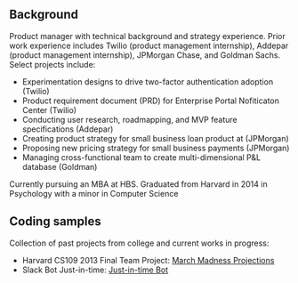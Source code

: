 ## Background

Product manager with technical background and strategy experience. Prior work experience includes Twilio (product management internship), Addepar (product management internship), JPMorgan Chase, and Goldman Sachs. Select projects include:

* Experimentation designs to drive two-factor authentication adoption (Twilio)
* Product requirement document (PRD) for Enterprise Portal Nofiticaton Center (Twilio)
* Conducting user research, roadmapping, and MVP feature specifications (Addepar)
* Creating product strategy for small business loan product at (JPMorgan)
* Proposing new pricing strategy for small business payments (JPMorgan)
* Managing cross-functional team to create multi-dimensional P&L database (Goldman)

Currently pursuing an MBA at HBS. Graduated from Harvard in 2014 in Psychology with a minor in Computer Science

## Coding samples

Collection of past projects from college and current works in progress:

  * Harvard CS109 2013 Final Team Project: [March Madness Projections](/finalproject_Final_v2.html)
  * Slack Bot Just-in-time: [Just-in-time Bot](https://github.com/yanann/just-in-time)
